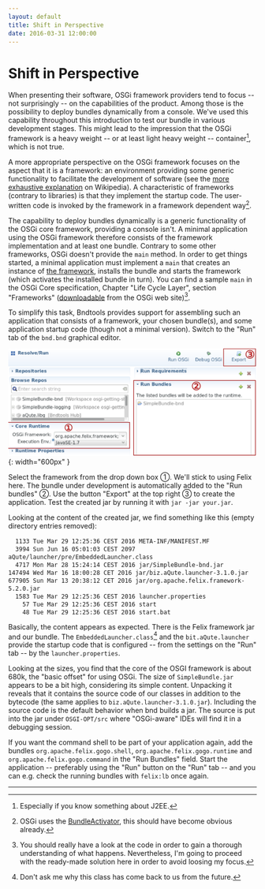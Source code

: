 ```yaml
---
layout: default
title: Shift in Perspective
date: 2016-03-31 12:00:00
---
```


# Shift in Perspective

When presenting their software, OSGi framework providers tend to focus -- not surprisingly -- on the capabilities of the product. Among those is the possibility to deploy bundles dynamically from a console. We've used this capability throughout this introduction to test our bundle in various development stages. This might lead to the impression that the OSGi framework is a heavy weight -- or at least light heavy weight -- container[^j2ee], which is not true.

A more appropriate perspective on the OSGi framework focuses on the aspect that it is a framework: an environment providing some generic functionality to facilitate the development of software (see the [more exhaustive explanation](https://en.wikipedia.org/wiki/Software_framework) on Wikipedia). A characteristic of frameworks (contrary to libraries) is that they implement the startup code. The user-written code is invoked by the framework in a framework dependent way[^invok].

The capability to deploy bundles dynamically is a generic functionality of the OSGi core framework, providing a console isn't. A minimal application using the OSGi framework therefore consists of the framework implementation and at least one bundle. Contrary to some other frameworks, OSGi doesn't provide the ``main`` method. In order to get things started, a minimal application must implement a ``main`` that creates an instance of [the framework](https://osgi.org/javadoc/r6/core/org/osgi/framework/launch/Framework.html), installs the bundle and starts the framework (which activates the installed bundle in turn). You can find a sample ``main`` in the OSGi Core specification, Chapter "Life  Cycle Layer", section "Frameworks" ([downloadable](https://www.osgi.org/developer/downloads/release-6/) from the OSGi web site)[^ownStartup].

[^ownStartup]: You should really have a look at the code in order to gain a thorough understanding of what happens. Nevertheless, I'm going to proceed with the ready-made solution here in order to avoid loosing my focus.

To simplify this task, Bndtools provides support for assembling such an application that consists of a framework, your chosen bundle(s), and some application startup code (though not a minimal version). Switch to the "Run" tab of the ``bnd.bnd`` graphical editor.

![Bndtools Run tab](images/Bndtools-run.svg){: width="600px" }

Select the framework from the drop down box ①. We'll stick to using Felix here. The bundle under development is automatically added to the "Run bundles" ②. Use the button "Export" at the top right ③ to create the application. Test the created jar by running it with ``jar -jar your.jar``.

Looking at the content of the created jar, we find something like this (empty directory entries removed):

```
  1133 Tue Mar 29 12:25:36 CEST 2016 META-INF/MANIFEST.MF
  3994 Sun Jun 16 05:01:03 CEST 2097 aQute/launcher/pre/EmbeddedLauncher.class
  4717 Mon Mar 28 15:24:14 CEST 2016 jar/SimpleBundle-bnd.jar
147494 Wed Mar 16 18:00:28 CET 2016 jar/biz.aQute.launcher-3.1.0.jar
677905 Sun Mar 13 20:38:12 CET 2016 jar/org.apache.felix.framework-5.2.0.jar
  1583 Tue Mar 29 12:25:36 CEST 2016 launcher.properties
    57 Tue Mar 29 12:25:36 CEST 2016 start
    48 Tue Mar 29 12:25:36 CEST 2016 start.bat
```

Basically, the content appears as expected. There is the Felix framework jar and our bundle. The ``EmbeddedLauncher.class``[^st] and the ``bit.aQute.launcher`` provide the startup code that is configured -- from the settings on the "Run" tab -- by the ``launcher.properties``.

Looking at the sizes, you find that the core of the OSGI framework is about 680k, the "basic offset" for using OSGi. The size of ``SimpleBundle.jar`` appears to be a bit high, considering its simple content. Unpacking it reveals that it contains the source code of our classes in addition to the bytecode (the same applies to ``biz.aQute.launcher-3.1.0.jar``). Including the source code is the default behavior when bnd builds a jar. The source is put into the jar under ``OSGI-OPT/src`` where "OSGi-aware" IDEs will find it in a debugging session.

If you want the command shell to be part of your application again, add the bundles ``org.apache.felix.gogo.shell``, ``org.apache.felix.gogo.runtime`` and ``org.apache.felix.gogo.command`` in the "Run Bundles" field. Start the application -- preferably using the "Run" button on the "Run" tab -- and you can e.g. check the running bundles with ``felix:lb`` once again.

---

[^j2ee]: Especially if you know something about J2EE.

[^invok]: OSGi uses the [BundleActivator](https://osgi.org/javadoc/r6/core/org/osgi/framework/BundleActivator.html), this should have become obvious already.

[^st]: Don't ask me why this class has come back to us from the future.